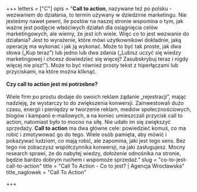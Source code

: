 +++
letters = ["C"]
opis = "<strong>Call to action</strong>, nazywane też po polsku - wezwaniem do działania, to termin używany w dziedzinie marketingu. Nie jesteśmy nawet pewni, ile postów na naszej stronie wspomina o tym, jak ważne jest podjęcie właściwych działań dla osiągnięcia celów marketingowych, ale wiemy, że jest ich wiele. Więc co to jest wezwanie do działania? Jest to wyrażenie, które mówi użytkownikowi dokładnie, jaką operację ma wykonać i jak ją wykonać. Może to być tak proste, jak dwa słowa („Kup teraz”) lub jedno lub dwa zdania („Lubisz uczyć się wiedzy marketingowej i chcesz dowiedzieć się więcej? Zasubskrybuj teraz i nigdy więcej nie pisz!”). Może to być również prosty tekst z hiperłączami lub przyciskami, na które można kliknąć.<br><br><strong>Czy call to action jest mi potrzebne?</strong><br><br>Wiele firm po prostu dodaje do swoich reklam żądanie „rejestracji”, mając nadzieję, że wystarczy to do zwiększenia konwersji. Zainwestowali dużo czasu, energii i pieniędzy w tworzenie reklam, mediów społecznościowych, blogów i kampanii e-mailowych, a na koniec umieszczali przycisk call to action, natomiast było to mocno na siłę. Nie udało im się zwiększyć sprzedaży.  <strong>Call to action</strong> ma dwa główne cele: powiedzieć komuś, co ma robić i zmotywować go do tego. Wiele osób pamięta, aby mówić i pokazywać ludziom, co mają robić, ale zapomina, jaki jest tego sens. Bez tego nie zobaczysz współczynnika konwersji, na jaki zasługujesz. Mocny research sprawi, że do nabytej wiedzy, dołożenie odnośnika na stronie, będzie bardzo dobrym ruchem i wspomoże sprzedaż."
slug = "co-to-jest-call-to-action"
title = "Call To Action - Co to jest? | Agencja Wrocławska"
title_naglowek = "Call To Action"

+++
